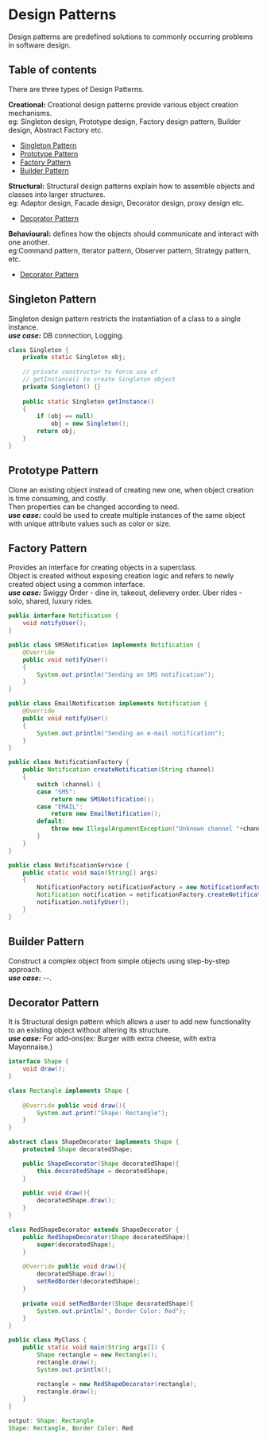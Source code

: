# Design Patterns

Design patterns are predefined solutions to commonly occurring problems in software design.

## Table of contents
There are three types of Design Patterns.
  
**Creational:**
Creational design patterns provide various object creation mechanisms.\
eg: Singleton design, Prototype design, Factory design pattern, Builder design, Abstract Factory etc.

* [Singleton Pattern](#singleton-pattern)
* [Prototype Pattern](#prototype-pattern)
* [Factory Pattern](#factory-pattern)
* [Builder Pattern](#builder-pattern)
  
**Structural:**
Structural design patterns explain how to assemble objects and classes into larger structures.\
eg: Adaptor design, Facade design, Decorator design, proxy design etc.

* [Decorator Pattern](#decorator-pattern)
  
**Behavioural:**
defines how the objects should communicate and interact with one another.\
eg:Command pattern, Iterator pattern, Observer pattern, Strategy pattern, etc.

* [Decorator Pattern](#decorator-pattern)


## Singleton Pattern
Singleton design pattern restricts the instantiation of a class to a single instance.\
***use case:*** DB connection, Logging.

```java
class Singleton {
    private static Singleton obj;
 
    // private constructor to force use of
    // getInstance() to create Singleton object
    private Singleton() {}
 
    public static Singleton getInstance()
    {
        if (obj == null)
            obj = new Singleton();
        return obj;
    }
}
```


## Prototype Pattern
Clone an existing object instead of creating new one, when object creation is time consuming, and costly.\
Then properties can be changed according to need.\
***use case:*** could be used to create multiple instances of the same object with unique attribute values such as color or size.


## Factory Pattern
Provides an interface for creating objects in a superclass.\
Object is created without exposing creation logic and refers to newly created object using a common interface.\
***use case:*** Swiggy Order - dine in, takeout, delievery order. Uber rides - solo, shared, luxury rides.

```java
public interface Notification {
    void notifyUser();
}

public class SMSNotification implements Notification {
    @Override
    public void notifyUser()
    {
        System.out.println("Sending an SMS notification");
    }
}

public class EmailNotification implements Notification {
    @Override
    public void notifyUser()
    {
        System.out.println("Sending an e-mail notification");
    }
}

public class NotificationFactory {
    public Notification createNotification(String channel)
    {
        switch (channel) {
        case "SMS":
            return new SMSNotification();
        case "EMAIL":
            return new EmailNotification();
        default:
            throw new IllegalArgumentException("Unknown channel "+channel);
        }
    }
}

public class NotificationService {
    public static void main(String[] args)
    {
        NotificationFactory notificationFactory = new NotificationFactory();
        Notification notification = notificationFactory.createNotification("SMS");
        notification.notifyUser();
    }
}
```

## Builder Pattern
Construct a complex object from simple objects using step-by-step approach.\
***use case:*** --.



## Decorator Pattern
It is Structural design pattern which allows a user to add new functionality to an existing object without altering its structure.\
***use case:*** For add-ons(ex: Burger with extra cheese, with extra Mayonnaise.)

```java
interface Shape {
    void draw();
}

class Rectangle implements Shape {
 
    @Override public void draw(){
        System.out.print("Shape: Rectangle");
    }
}

abstract class ShapeDecorator implements Shape {
    protected Shape decoratedShape;

    public ShapeDecorator(Shape decoratedShape){
        this.decoratedShape = decoratedShape;
    }
 
    public void draw(){ 
        decoratedShape.draw(); 
    }
}

class RedShapeDecorator extends ShapeDecorator {
    public RedShapeDecorator(Shape decoratedShape){
        super(decoratedShape);
    }
 
    @Override public void draw(){
        decoratedShape.draw();
        setRedBorder(decoratedShape);
    }
 
    private void setRedBorder(Shape decoratedShape){
        System.out.println(", Border Color: Red");
    }
}

public class MyClass {
    public static void main(String args[]) {
        Shape rectangle = new Rectangle();
        rectangle.draw();
        System.out.println();
         
        rectangle = new RedShapeDecorator(rectangle);
        rectangle.draw();
    }
}

output: Shape: Rectangle
Shape: Rectangle, Border Color: Red
```



